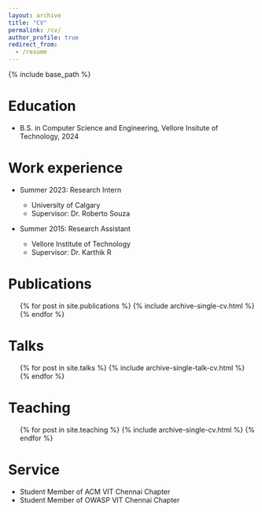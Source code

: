 ```yaml
---
layout: archive
title: "CV"
permalink: /cv/
author_profile: true
redirect_from:
  - /resume
---
```


{% include base_path %}

Education
======
* B.S. in Computer Science and Engineering, Vellore Insitute of Technology, 2024

Work experience
======
* Summer 2023: Research Intern
  * University of Calgary
  * Supervisor: Dr. Roberto Souza

* Summer 2015: Research Assistant
  * Vellore Institute of Technology 
  * Supervisor: Dr. Karthik R
  
Publications
======
  <ul>{% for post in site.publications %}
    {% include archive-single-cv.html %}
  {% endfor %}</ul>
  
Talks
======
  <ul>{% for post in site.talks %}
    {% include archive-single-talk-cv.html %}
  {% endfor %}</ul>
  
Teaching
======
  <ul>{% for post in site.teaching %}
    {% include archive-single-cv.html %}
  {% endfor %}</ul>
  
Service 
======
* Student Member of ACM VIT Chennai Chapter
* Student Member of OWASP VIT Chennai Chapter
